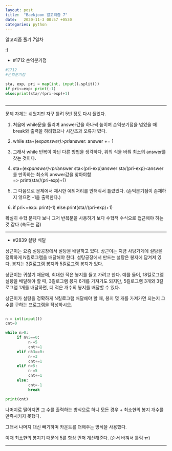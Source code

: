 ```yaml
---
layout: post
title:  "Baekjoon 알고리즘 7"
date:   2020-11-3 00:57 +0530
categories: python
---
```


알고리즘 풀기 7일차



:)



- #1712     손익분기점

```python
#1712
#손익분기점

sta, exp, pri = map(int, input().split())
if pri<=exp: print(-1)
else:print(sta//(pri-exp)+1)
    
```

---

문제 자체는 쉬웠지만 자꾸 틀려 5번 정도 다시 풀었다.

1)  처음에 while문을 돌리며 answer값을 하나씩 높이며 손익분기점을 넘었을 때 break와 출력을 하려했으나 시간초과 오류가 떴다.

1)  while sta+(exp*answer)>pri*answer:
    answer += 1


2)  그래서 while 반복이 아닌 다른 방법을 생각하다, 위의 식을 바꿔 최소의 answer를 찾는 것이다.

2)  sta+(exp*answer)<pri*answer
    sta<(pri-exp)answer
    sta/(pri-exp)<answer
    를 만족하는 최소의 answer값을 찾아야함  
    => print(sta//(pri-exp)+1)

3)  그 다음으로 문제에서 제시한 예외처리를 안해줘서 틀렸었다.
    (손익분기점이 존재하지 않으면 -1을 출력한다.)

3)  if pri<=exp: print(-1)
    else:print(sta//(pri-exp)+1)


확실히 수학 문제다 보니 그저 반복문을 사용하기 보다 수학적 수식으로 접근해야 하는 것 같다 (속도는 덤)


---


- #2839     섵탕 배달

상근이는 요즘 설탕공장에서 설탕을 배달하고 있다. 상근이는 지금 사탕가게에 설탕을 정확하게 N킬로그램을 배달해야 한다. 설탕공장에서 만드는 설탕은 봉지에 담겨져 있다. 봉지는 3킬로그램 봉지와 5킬로그램 봉지가 있다.

상근이는 귀찮기 때문에, 최대한 적은 봉지를 들고 가려고 한다. 예를 들어, 18킬로그램 설탕을 배달해야 할 때, 3킬로그램 봉지 6개를 가져가도 되지만, 5킬로그램 3개와 3킬로그램 1개를 배달하면, 더 적은 개수의 봉지를 배달할 수 있다.

상근이가 설탕을 정확하게 N킬로그램 배달해야 할 때, 봉지 몇 개를 가져가면 되는지 그 수를 구하는 프로그램을 작성하시오.


```python

n = int(input())
cnt=0

while n>0:
     if n%5==0:
          n-=5
          cnt+=1
     elif n%3==0:
          n-=3
          cnt+=1
     elif n>5:
          n-=5
          cnt+=1
     else:
          cnt=-1
          break

print(cnt)

```

나머지로 떨어지면 그 수를 출력하는 방식으로 하니 모든 경우 + 최소한의 봉지 개수를 만족시키지 못했다.

그래서 나머지 대신 빼기하며 카운트를 더해주는 방식을 사용했다.

이때 최소한의 봉지기 때문에 5를 항상 먼저 계산해준다. (순서 바껴서 틀림 ㅠ)

---